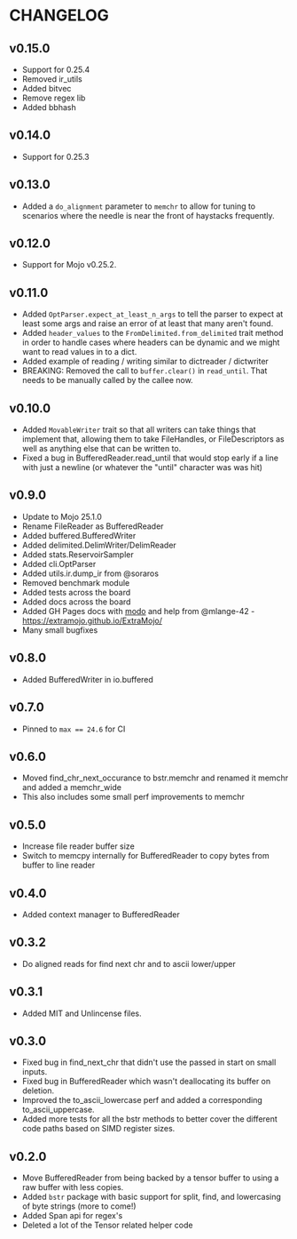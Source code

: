 # CHANGELOG

## v0.15.0

- Support for 0.25.4
- Removed ir_utils
- Added bitvec
- Remove regex lib
- Added bbhash

## v0.14.0

- Support for 0.25.3

## v0.13.0

- Added a `do_alignment` parameter to `memchr` to allow for tuning to scenarios where the needle is near the front of haystacks frequently.

## v0.12.0

- Support for Mojo v0.25.2.

## v0.11.0

- Added `OptParser.expect_at_least_n_args` to tell the parser to expect at least some args and raise an error of at least that many aren't found.
- Added `header_values` to the `FromDelimited.from_delimited` trait method in order to handle cases where headers can be dynamic and we might want to read values in to a dict.
- Added example of reading / writing similar to dictreader / dictwriter
- BREAKING: Removed the call to `buffer.clear()` in `read_until`. That needs to be manually called by the callee now.

## v0.10.0 

- Added `MovableWriter` trait so that all writers can take things that implement that, allowing them to take FileHandles, or FileDescriptors
  as well as anything else that can be written to.
- Fixed a bug in BufferedReader.read_until that would stop early if a line with just a newline (or whatever the "until" character was was hit)

## v0.9.0

- Update to Mojo 25.1.0
- Rename FileReader as BufferedReader
- Added buffered.BufferedWriter
- Added delimited.DelimWriter/DelimReader
- Added stats.ReservoirSampler
- Added cli.OptParser
- Added utils.ir.dump_ir from @soraros
- Removed benchmark module
- Added tests across the board
- Added docs across the board
- Added GH Pages docs with [modo](https://github.com/mlange-42/modo) and help from @mlange-42 - https://extramojo.github.io/ExtraMojo/
- Many small bugfixes

## v0.8.0

- Added BufferedWriter in io.buffered

## v0.7.0

- Pinned to `max == 24.6` for CI

## v0.6.0

- Moved find_chr_next_occurance to bstr.memchr and renamed it memchr and added a memchr_wide
- This also includes some small perf improvements to memchr

## v0.5.0

- Increase file reader buffer size
- Switch to memcpy internally for BufferedReader to copy bytes from buffer to line reader

## v0.4.0

- Added context manager to BufferedReader

## v0.3.2

- Do aligned reads for find next chr and to ascii lower/upper

## v0.3.1

- Added MIT and Unlincense files.

## v0.3.0

- Fixed bug in find_next_chr that didn't use the passed in start on small inputs.
- Fixed bug in BufferedReader which wasn't deallocating its buffer on deletion.
- Improved the to_ascii_lowercase perf and added a corresponding to_ascii_uppercase.
- Added more tests for all the bstr methods to better cover the different code paths based on SIMD register sizes.

## v0.2.0

- Move BufferedReader from being backed by a tensor buffer to using a raw buffer with less copies.
- Added `bstr` package with basic support for split, find, and lowercasing of byte strings (more to come!)
- Added Span api for regex's
- Deleted a lot of the Tensor related helper code
